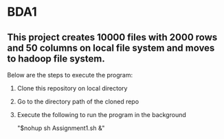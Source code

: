 # BDA1

## This project creates 10000 files with 2000 rows and 50 columns on local file system and moves to hadoop file system.

Below are the steps to execute the program:
1. Clone this repository on local directory
2. Go to the directory path of the cloned repo
3. Execute the following to run the program in the background

      "$nohup sh Assignment1.sh &"
